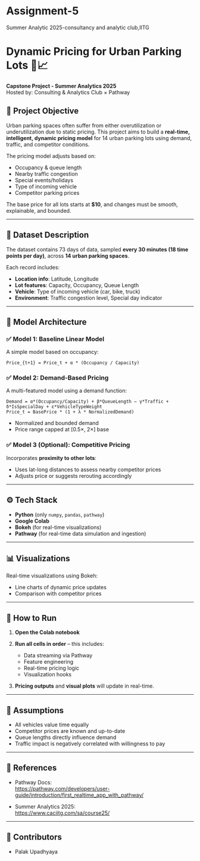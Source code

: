 # Assignment-5
Summer Analytic 2025-consultancy and analytic club,IITG

# Dynamic Pricing for Urban Parking Lots 🚗📈

**Capstone Project - Summer Analytics 2025**  
Hosted by: Consulting & Analytics Club × Pathway

## 📝 Project Objective

Urban parking spaces often suffer from either overutilization or underutilization due to static pricing. This project aims to build a **real-time, intelligent, dynamic pricing model** for 14 urban parking lots using demand, traffic, and competitor conditions.

The pricing model adjusts based on:

- Occupancy & queue length
- Nearby traffic congestion
- Special events/holidays
- Type of incoming vehicle
- Competitor parking prices

The base price for all lots starts at **$10**, and changes must be smooth, explainable, and bounded.

---

## 📂 Dataset Description

The dataset contains 73 days of data, sampled **every 30 minutes (18 time points per day)**, across **14 urban parking spaces**.

Each record includes:

- **Location info**: Latitude, Longitude  
- **Lot features**: Capacity, Occupancy, Queue Length  
- **Vehicle**: Type of incoming vehicle (car, bike, truck)  
- **Environment**: Traffic congestion level, Special day indicator  

---

## 🧠 Model Architecture

### ✅ Model 1: Baseline Linear Model
A simple model based on occupancy:
```
Price_{t+1} = Price_t + α * (Occupancy / Capacity)
```

### ✅ Model 2: Demand-Based Pricing
A multi-featured model using a demand function:
```
Demand = α*(Occupancy/Capacity) + β*QueueLength − γ*Traffic + δ*IsSpecialDay + ε*VehicleTypeWeight  
Price_t = BasePrice * (1 + λ * NormalizedDemand)
```
- Normalized and bounded demand
- Price range capped at [0.5×, 2×] base

### ✅ Model 3 (Optional): Competitive Pricing
Incorporates **proximity to other lots**:
- Uses lat-long distances to assess nearby competitor prices
- Adjusts price or suggests rerouting accordingly

---

## ⚙️ Tech Stack

- **Python** (only `numpy`, `pandas`, `pathway`)
- **Google Colab**
- **Bokeh** (for real-time visualizations)
- **Pathway** (for real-time data simulation and ingestion)

---

## 📊 Visualizations

Real-time visualizations using Bokeh:
- Line charts of dynamic price updates
- Comparison with competitor prices

---

## 🚀 How to Run

1. **Open the Colab notebook**  
2. **Run all cells in order** – this includes:
   - Data streaming via Pathway
   - Feature engineering
   - Real-time pricing logic
   - Visualization hooks

3. **Pricing outputs** and **visual plots** will update in real-time.

---

## 📘 Assumptions

- All vehicles value time equally
- Competitor prices are known and up-to-date
- Queue lengths directly influence demand
- Traffic impact is negatively correlated with willingness to pay

---

## 📎 References

- Pathway Docs:  
  https://pathway.com/developers/user-guide/introduction/first_realtime_app_with_pathway/

- Summer Analytics 2025:  
  https://www.caciitg.com/sa/course25/

---

## 👤 Contributors

- Palak Upadhyaya  

